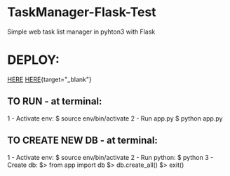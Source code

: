 # TaskManager-Flask-Test
Simple web task list manager in pyhton3 with Flask

# DEPLOY:
<a href="https://task-manager-flask-test.herokuapp.com/" target="_blank">HERE</a>
[HERE](https://task-manager-flask-test.herokuapp.com/){target="_blank"}

## TO RUN - at terminal:
1 - Activate env:
$ source env/bin/activate
2 - Run app.py
$ python app.py

## TO CREATE NEW DB - at terminal:
1 - Activate env:
$ source env/bin/activate
2 - Run python:
$ python
3 - Create db:
$> from app import db
$> db.create_all()
$> exit()

